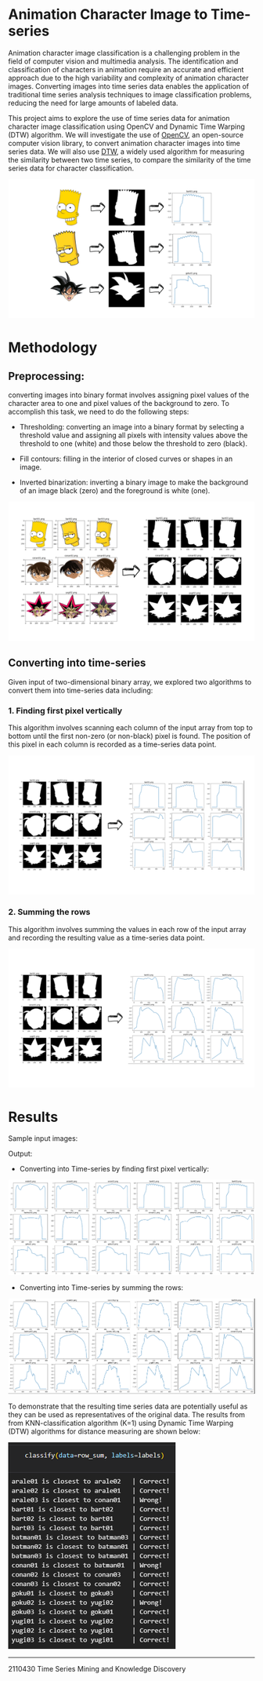 # Animation Character Image to Time-series
Animation character image classification is a challenging problem in the field of computer vision and multimedia analysis. The identification and classification of characters in animation require an accurate and efficient approach due to the high variability and complexity of animation character images. Converting images into time series data enables the application of traditional time series analysis techniques to image classification problems, reducing the need for large amounts of labeled data.

This project aims to explore the use of time series data for animation character image classification using OpenCV and Dynamic Time Warping (DTW) algorithm. We will investigate the use of [OpenCV](https://github.com/opencv/opencv-python), an open-source computer vision library, to convert animation character images into time series data. We will also use [DTW](https://github.com/pollen-robotics/dtw), a widely used algorithm for measuring the similarity between two time series, to compare the similarity of the time series data for character classification.

![introduction_image](https://github.com/Gyoowai/Animation_Character_Image_to_Time-series/blob/master/images/intro.png)

# Methodology
## Preprocessing: 
converting images into binary format involves assigning pixel values of the character area to one and pixel values of the background to zero. To accomplish this task, we need to do the following steps:

- Thresholding: converting an image into a binary format by selecting a threshold value and assigning all pixels with intensity values above the threshold to one (white) and those below the threshold to zero (black).

- Fill contours: filling in the interior of closed curves or shapes in an image.

- Inverted binarization: inverting a binary image to make the background of an image black (zero) and the foreground is white (one).

![preprocess_image](https://github.com/Gyoowai/Animation_Character_Image_to_Time-series/blob/master/images/preprocess.png)

## Converting into time-series
Given input of two-dimensional binary array, we explored two algorithms to convert them into time-series data including:
### 1. Finding first pixel vertically
This algorithm involves scanning each column of the input array from top to bottom until the first non-zero (or non-black) pixel is found. The position of this pixel in each column is recorded as a time-series data point.

![convert1_image](https://github.com/Gyoowai/Animation_Character_Image_to_Time-series/blob/master/images/convert1.png)

### 2. Summing the rows
This algorithm involves summing the values in each row of the input array and recording the resulting value as a time-series data point.


![convert2_image](https://github.com/Gyoowai/Animation_Character_Image_to_Time-series/blob/master/images/convert2.png)

# Results
Sample input images: 

Output:
- Converting into Time-series by finding first pixel vertically:

![convert3_image](https://github.com/Gyoowai/Animation_Character_Image_to_Time-series/blob/master/images/convert3.png)

- Converting into Time-series by summing the rows:

![convert4_image](https://github.com/Gyoowai/Animation_Character_Image_to_Time-series/blob/master/images/convert4.png)

To demonstrate that the resulting time series data are potentially useful as they can be used as representatives of the original data. The results from from KNN-classification algorithm (K=1) using Dynamic Time Warping (DTW) algorithms for distance measuring are shown below:

![knn_image](https://github.com/Gyoowai/Animation_Character_Image_to_Time-series/blob/master/images/knn.png)

---
2110430 Time Series Mining and Knowledge Discovery
